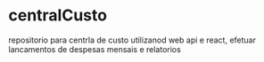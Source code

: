 # centralCusto
repositorio para centrla de custo utilizanod web api e react, efetuar lancamentos de despesas mensais e relatorios
